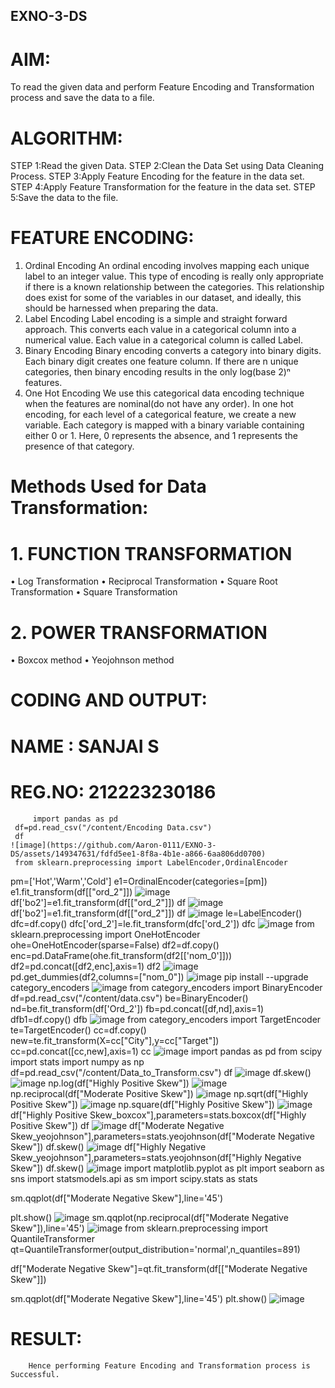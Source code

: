 ## EXNO-3-DS

# AIM:
To read the given data and perform Feature Encoding and Transformation process and save the data to a file.

# ALGORITHM:
STEP 1:Read the given Data.
STEP 2:Clean the Data Set using Data Cleaning Process.
STEP 3:Apply Feature Encoding for the feature in the data set.
STEP 4:Apply Feature Transformation for the feature in the data set.
STEP 5:Save the data to the file.

# FEATURE ENCODING:
1. Ordinal Encoding
An ordinal encoding involves mapping each unique label to an integer value. This type of encoding is really only appropriate if there is a known relationship between the categories. This relationship does exist for some of the variables in our dataset, and ideally, this should be harnessed when preparing the data.
2. Label Encoding
Label encoding is a simple and straight forward approach. This converts each value in a categorical column into a numerical value. Each value in a categorical column is called Label.
3. Binary Encoding
Binary encoding converts a category into binary digits. Each binary digit creates one feature column. If there are n unique categories, then binary encoding results in the only log(base 2)ⁿ features.
4. One Hot Encoding
We use this categorical data encoding technique when the features are nominal(do not have any order). In one hot encoding, for each level of a categorical feature, we create a new variable. Each category is mapped with a binary variable containing either 0 or 1. Here, 0 represents the absence, and 1 represents the presence of that category.

# Methods Used for Data Transformation:
  # 1. FUNCTION TRANSFORMATION
• Log Transformation
• Reciprocal Transformation
• Square Root Transformation
• Square Transformation
  # 2. POWER TRANSFORMATION
• Boxcox method
• Yeojohnson method

# CODING AND OUTPUT:
# NAME : SANJAI S
# REG.NO: 212223230186
         import pandas as pd
     df=pd.read_csv("/content/Encoding Data.csv")
     df
    ![image](https://github.com/Aaron-0111/EXNO-3-DS/assets/149347631/fdfd5ee1-8f8a-4b1e-a866-6aa806dd0700)
     from sklearn.preprocessing import LabelEncoder,OrdinalEncoder
pm=['Hot','Warm','Cold']
e1=OrdinalEncoder(categories=[pm])
e1.fit_transform(df[["ord_2"]])
    ![image](https://github.com/Aaron-0111/EXNO-3-DS/assets/149347631/7641797d-1ceb-4bd3-8876-7a6d43233960)
df['bo2']=e1.fit_transform(df[["ord_2"]])
df
![image](https://github.com/Aaron-0111/EXNO-3-DS/assets/149347631/68b28e89-92c6-4666-9079-bd1256427e7c)
df['bo2']=e1.fit_transform(df[["ord_2"]])
df
![image](https://github.com/Aaron-0111/EXNO-3-DS/assets/149347631/9f8004d1-7222-4b6a-aaca-f324cf136d9a)
le=LabelEncoder()
dfc=df.copy()
dfc['ord_2']=le.fit_transform(dfc['ord_2'])
dfc
![image](https://github.com/Aaron-0111/EXNO-3-DS/assets/149347631/1f350be5-2ea2-496b-a241-853ace1edba8)
from sklearn.preprocessing import OneHotEncoder
ohe=OneHotEncoder(sparse=False)
df2=df.copy()
enc=pd.DataFrame(ohe.fit_transform(df2[['nom_0']]))
df2=pd.concat([df2,enc],axis=1)
df2
![image](https://github.com/Aaron-0111/EXNO-3-DS/assets/149347631/43dd6166-0bf5-4457-9703-7891ca76aaef)
pd.get_dummies(df2,columns=["nom_0"])
![image](https://github.com/Aaron-0111/EXNO-3-DS/assets/149347631/67264de2-19a2-4edf-9bf4-5ff39e05d96e)
pip install --upgrade category_encoders
![image](https://github.com/Aaron-0111/EXNO-3-DS/assets/149347631/4302c655-b42e-4c15-8e37-70a4ff181cc2)
from category_encoders import BinaryEncoder
df=pd.read_csv("/content/data.csv")
be=BinaryEncoder()
nd=be.fit_transform(df['Ord_2'])
fb=pd.concat([df,nd],axis=1)
dfb1=df.copy()
dfb
![image](https://github.com/Aaron-0111/EXNO-3-DS/assets/149347631/63a036e9-fae9-4f47-b64a-2107223941c1)
from category_encoders import TargetEncoder
te=TargetEncoder()
cc=df.copy()
new=te.fit_transform(X=cc["City"],y=cc["Target"])
cc=pd.concat([cc,new],axis=1)
cc
![image](https://github.com/Aaron-0111/EXNO-3-DS/assets/149347631/c4349627-63e8-4395-ad95-af8c7593479b)
import pandas as pd
from scipy import stats
import numpy as np
df=pd.read_csv("/content/Data_to_Transform.csv")
df
![image](https://github.com/Aaron-0111/EXNO-3-DS/assets/149347631/a560cbf3-c861-49c8-9435-72f0a35cf186)
df.skew()
![image](https://github.com/Aaron-0111/EXNO-3-DS/assets/149347631/c46a816b-a1a8-4115-9b48-23ff28d455e8)
np.log(df["Highly Positive Skew"])
![image](https://github.com/Aaron-0111/EXNO-3-DS/assets/149347631/b4548b87-b6c5-43bf-9fce-fab957681365)
np.reciprocal(df["Moderate Positive Skew"])
![image](https://github.com/Aaron-0111/EXNO-3-DS/assets/149347631/bec244b1-6f9c-49e1-a707-d9d200ee3eae)
np.sqrt(df["Highly Positive Skew"])
![image](https://github.com/Aaron-0111/EXNO-3-DS/assets/149347631/1e8f60bc-dca2-4d40-b60a-2022b703bf6e)
np.square(df["Highly Positive Skew"])
![image](https://github.com/Aaron-0111/EXNO-3-DS/assets/149347631/449d4488-e10b-4ffa-a780-a33ee613666b)
df["Highly Positive Skew_boxcox"],parameters=stats.boxcox(df["Highly Positive Skew"]) df
![image](https://github.com/Aaron-0111/EXNO-3-DS/assets/149347631/0b9e38ed-72f0-4779-9826-46e58307da6e)
df["Moderate Negative Skew_yeojohnson"],parameters=stats.yeojohnson(df["Moderate Negative Skew"])
df.skew()
![image](https://github.com/Aaron-0111/EXNO-3-DS/assets/149347631/ee80217f-4f3b-4b6d-940e-2d940c4340a8)
df["Highly Negative Skew_yeojohnson"],parameters=stats.yeojohnson(df["Highly Negative Skew"])
df.skew()
![image](https://github.com/Aaron-0111/EXNO-3-DS/assets/149347631/b671092d-9971-4ede-beb1-82f068a4caed)
import matplotlib.pyplot as plt import seaborn as sns import statsmodels.api as sm import scipy.stats as stats

sm.qqplot(df["Moderate Negative Skew"],line='45')

plt.show()
![image](https://github.com/Aaron-0111/EXNO-3-DS/assets/149347631/41896cef-34b9-47e2-832f-084a972224b4)
sm.qqplot(np.reciprocal(df["Moderate Negative Skew"]),line='45')
![image](https://github.com/Aaron-0111/EXNO-3-DS/assets/149347631/58ea4a79-8619-440f-bf6e-5eca3e1d3fec)
from sklearn.preprocessing import QuantileTransformer
qt=QuantileTransformer(output_distribution='normal',n_quantiles=891)

df["Moderate Negative Skew"]=qt.fit_transform(df[["Moderate Negative Skew"]])

sm.qqplot(df["Moderate Negative Skew"],line='45')
plt.show()
![image](https://github.com/Aaron-0111/EXNO-3-DS/assets/149347631/4fb3b1b1-81c6-437c-afe1-b393f60f8e32)

# RESULT:
        Hence performing Feature Encoding and Transformation process is Successful.

       
